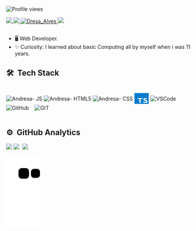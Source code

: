 

<p align="left"> <img src="https://komarev.com/ghpvc/?username=Andresa-Alves-Ribeiro&color=ff69b4&style=for-the-badge" alt="Profile views" /> </p>

<div>
  <a href="mailto:andresa_15ga@hotmail.com">
    <img src="https://img.shields.io/badge/-Gmail-%23333?style=for-the-badge&logo=gmail&logoColor=red" target="_blank">
  </a>
  <a href="https://www.linkedin.com/in/andresa-alves-ribeiro/" target="blank">
    <img src="https://img.shields.io/badge/-LinkedIn-%230077B5?style=for-the-badge&logo=linkedin&logoColor=white" target="_blank">
  </a>
  <a href="https://twitter.com/Dresa_Alves" target="blank">
    <img src="https://img.shields.io/twitter/follow/Dresa_Alves?style=for-the-badge" alt="Dresa_Alves" />
  </a> 
  <a href="https://www.instagram.com/dresa.alves" target="_blank"><img src="https://img.shields.io/badge/-Instagram-%23E4405F?style=for-the-badge&logo=instagram&logoColor=white" target="_blank"></a>
</div>

##

- 🖥️ Web Developer.
- ✨ Curiosity: I learned about basic Computing all by myself when i was 11 years.

## 🛠 &nbsp;Tech Stack

<div style="display: inline_block"><br>
  <img align="center" alt="Andresa- JS" height="30" width="40" src="https://cdn.jsdelivr.net/gh/devicons/devicon/icons/javascript/javascript-original.svg">
  <img align="center" alt="Andresa- HTML5" height="30" width="40" src="https://cdn.jsdelivr.net/gh/devicons/devicon/icons/html5/html5-original.svg">
  <img align="center" alt="Andresa- CSS" height="30" width="40" src="https://cdn.jsdelivr.net/gh/devicons/devicon/icons/css3/css3-original.svg">
  <img align="center" alt="Andresa- TypeScript" height="30" width="40" src="https://raw.githubusercontent.com/devicons/devicon/master/icons/typescript/typescript-plain.svg">
  <img align="center" alt="VSCode" height="30" width="40" src="https://cdn.worldvectorlogo.com/logos/visual-studio-code-1.svg">&nbsp;&nbsp;&nbsp;&nbsp;
  <img align="center" alt="GitHub" height="30" width="40" src="https://cdn.worldvectorlogo.com/logos/github-icon-1.svg">&nbsp;&nbsp;&nbsp;
  <img align="center" alt="GIT" height="30" width="40" src="https://cdn.worldvectorlogo.com/logos/git-icon.svg">&nbsp;&nbsp;&nbsp;&nbsp;
</div>

<br>

## ⚙️ &nbsp;GitHub Analytics

<div>
  <img height="160em" src="https://github-readme-stats.vercel.app/api?username=Andresa-Alves-Ribeiro&show_icons=true&theme=dracula&hide_border=true">
  <img height="160em" src="https://github-readme-streak-stats.herokuapp.com/?user=Andresa-Alves-Ribeiro&theme=dracula&hide_border=true"></a>&nbsp;
  <img height="165em" src="https://github-readme-stats.vercel.app/api/top-langs/?username=Andresa-Alves-Ribeiro&layout=compact&theme=dracula&hide_border=true">
  
  ![Snake animation](https://github.com/rafaballerini/rafaballerini/blob/output/github-contribution-grid-snake.svg)
  
</div>

